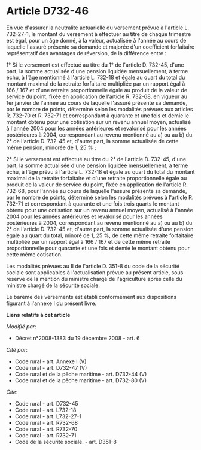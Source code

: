 # Article D732-46

En vue d'assurer la neutralité actuarielle du versement prévue à l'article L. 732-27-1, le montant du versement à effectuer
au titre de chaque trimestre est égal, pour un âge donné, à la valeur, actualisée à l'année au cours de laquelle l'assuré
présente sa demande et majorée d'un coefficient forfaitaire représentatif des avantages de réversion, de la différence
entre : 

1° Si le versement est effectué au titre du 1° de l'article D. 732-45, d'une part, la somme actualisée d'une pension liquidée
mensuellement, à terme échu, à l'âge mentionné à l'article L. 732-18 et égale au quart du total du montant maximal de la
retraite forfaitaire multipliée par un rapport égal à 166 / 167 et d'une retraite proportionnelle égale au produit de la
valeur de service du point, fixée en application de l'article R. 732-68, en vigueur au 1er janvier de l'année au cours de
laquelle l'assuré présente sa demande, par le nombre de points, déterminé selon les modalités prévues aux articles R. 732-70
et R. 732-71 et correspondant à quarante et une fois et demie le montant obtenu pour une cotisation sur un revenu annuel
moyen, actualisé à l'année 2004 pour les années antérieures et revalorisé pour les années postérieures à 2004, correspondant
au revenu mentionné au a) ou au b) du 2° de l'article D. 732-45 et, d'autre part, la somme actualisée de cette même pension,
minorée de 1, 25 % ; 

2° Si le versement est effectué au titre du 2° de l'article D. 732-45, d'une part, la somme actualisée d'une pension liquidée
mensuellement, à terme échu, à l'âge prévu à l'article L. 732-18 et égale au quart du total du montant maximal de la retraite
forfaitaire et d'une retraite proportionnelle égale au produit de la valeur de service du point, fixée en application de
l'article R. 732-68, pour l'année au cours de laquelle l'assuré présente sa demande, par le nombre de points, déterminé selon
les modalités prévues à l'article R. 732-71 et correspondant à quarante et une fois trois quarts le montant obtenu pour une
cotisation sur un revenu annuel moyen, actualisé à l'année 2004 pour les années antérieures et revalorisé pour les années
postérieures à 2004, correspondant au revenu mentionné au a) ou au b) du 2° de l'article D. 732-45 et, d'autre part, la somme
actualisée d'une pension égale au quart du total, minoré de 1, 25 %, de cette même retraite forfaitaire multipliée par un
rapport égal à 166 / 167 et de cette même retraite proportionnelle pour quarante et une fois et demie le montant obtenu pour
cette même cotisation. 

Les modalités prévues au II de l'article D. 351-8 du code de la sécurité sociale sont applicables à l'actualisation prévue au
présent article, sous réserve de la mention du ministre chargé de l'agriculture après celle du ministre chargé de la sécurité
sociale. 

Le barème des versements est établi conformément aux dispositions figurant à l'annexe I du présent livre.

**Liens relatifs à cet article**

_Modifié par_:

  - Décret n°2008-1383 du 19 décembre 2008 - art. 6

_Cité par_:

  - Code rural - art. Annexe I (V)
  - Code rural - art. D732-47 (V)
  - Code rural et de la pêche maritime - art. D732-44 (V)
  - Code rural et de la pêche maritime - art. D732-80 (V)

_Cite_:

  - Code rural - art. D732-45
  - Code rural - art. L732-18
  - Code rural - art. L732-27-1
  - Code rural - art. R732-68
  - Code rural - art. R732-70
  - Code rural - art. R732-71
  - Code de la sécurité sociale. - art. D351-8
